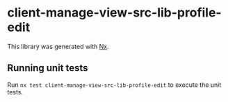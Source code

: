 # client-manage-view-src-lib-profile-edit

This library was generated with [Nx](https://nx.dev).

## Running unit tests

Run `nx test client-manage-view-src-lib-profile-edit` to execute the unit tests.
